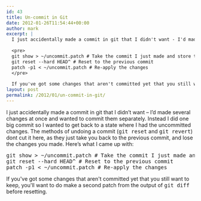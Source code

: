 ```yaml
---
id: 43
title: Un-commit in Git
date: 2012-01-26T11:54:44+00:00
author: mark
excerpt: |
  I just accidentally made a commit in git that I didn't want - I'd made several changes at once and wanted to commit them separately. Instead I did one big commit so I wanted to get back to a state where I had the uncommitted changes.  The methods of undoing a commit (<tt>git reset</tt> and <tt>git revert</tt>) dont cut it here, as they just take you back to the previous commit, and lose the changes you made. Here's what I came up with:
  
  <pre>
  git show > ~/uncommit.patch # Take the commit I just made and store the differences in a patch
  git reset --hard HEAD^ # Reset to the previous commit
  patch -p1 < ~/uncommit.patch # Re-apply the changes
  </pre>
  
  If you've got some changes that aren't committed yet that you still want to keep, you'll want to do make a second patch from the output of <tt>git diff</tt> before resetting.
layout: post
permalink: /2012/01/un-commit-in-git/
---
```

I just accidentally made a commit in git that I didn&#8217;t want &#8211; I&#8217;d made several changes at once and wanted to commit them separately. Instead I did one big commit so I wanted to get back to a state where I had the uncommitted changes. The methods of undoing a commit (<tt>git reset</tt> and <tt>git revert</tt>) dont cut it here, as they just take you back to the previous commit, and lose the changes you made. Here&#8217;s what I came up with:

<pre>git show > ~/uncommit.patch # Take the commit I just made and store the differences in a patch
git reset --hard HEAD^ # Reset to the previous commit
patch -p1 &lt; ~/uncommit.patch # Re-apply the changes
</pre>

If you've got some changes that aren't committed yet that you still want to keep, you'll want to do make a second patch from the output of <tt>git diff</tt> before resetting.